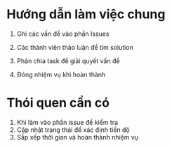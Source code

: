 # Hướng dẫn làm việc chung

1. Ghi các vấn đề vào phần Issues

2. Các thành viên thảo luận để tìm solution

3. Phân chia task để giải quyết vấn đề

4. Đóng nhiệm vụ khi hoàn thành

# Thói quen cần có

1. Khi làm vào phần issue để kiểm tra
2. Cập nhật trạng thái để xác định tiến độ
2. Sắp xếp thời gian và hoàn thành nhiệm vụ
